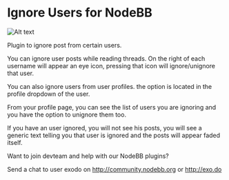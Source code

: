 # Ignore Users for NodeBB

![Alt text](/nodeplugins.jpg "Exodo plugins")

Plugin to ignore post from certain users.


You can ignore user posts while reading threads. On the right of each username will appear an eye icon, pressing that icon will ignore/unignore that user.

You can also ignore users from user profiles. the option is located in the profile dropdown of the user.

From your profile page, you can see the list of users you are ignoring and you have the option to unignore them too.

If you have an user ignored, you will not see his posts, you will see a generic text telling you that user is ignored and the posts will appear faded itself.


Want to join devteam and help with our NodeBB plugins?

Send a chat to user exodo on http://community.nodebb.org or http://exo.do

